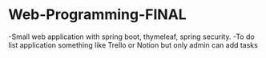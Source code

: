 # Web-Programming-FINAL
-Small web application with spring boot, thymeleaf, spring security.
-To do list application something like Trello or Notion but only admin can add tasks
